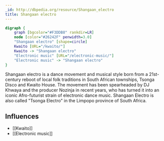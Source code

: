 ```yaml
---
_id: http://dbpedia.org/resource/Shangaan_electro
title: Shangaan electro
---
```


```dot
digraph {
	graph [bgcolor="#F3DDB8" rankdir=LR]
	node [color="#26242F" penwidth=3.0]
	"Shangaan electro" [shape=circle]
	Kwaito [URL="/kwaito/"]
	Kwaito -> "Shangaan electro"
	"Electronic music" [URL="/electronic-music/"]
	"Electronic music" -> "Shangaan electro"
}
```

Shangaan electro is a dance movement and musical style born from a 21st-century reboot of local folk traditions in South African townships, Tsonga Disco and Kwaito House. The movement has been spearheaded by DJ Khwaya and the producer Nozinja in recent years, who has turned it into an iconic Afro-futurist strain of electronic dance music. Shangaan Electro is also called "Tsonga Electro" in the Limpopo province of South Africa.

## Influences

- [[Kwaito]]
- [[Electronic music]]
